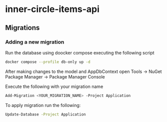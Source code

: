 # inner-circle-items-api

## Migrations

### Adding a new migration

Run the database using doocker compose executing the following script
```bash
docker compose --profile db-only up -d
```

After making changes to the model and AppDbContext open Tools -> NuGet Package Manager -> Package Manager Console

Execute the following with your migration name
```bash
Add-Migration <YOUR_MIGRATION_NAME> -Project Application
```

To apply migration run the following:
```bash
Update-Database -Project Application
```
